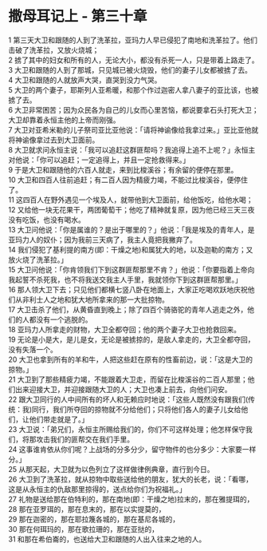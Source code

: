 # 撒母耳记上 - 第三十章
  
 1 第三天大卫和跟随的人到了洗革拉，亚玛力人早已侵犯了南地和洗革拉了。他们击破了洗革拉，又放火烧城；  
 2 掳了其中的妇女和所有的人，无论大小，都没有杀死一人，只是带着上路走了。  
 3 大卫和跟随的人到了那城，只见城已被火烧毁，他们的妻子儿女都被掳了去。  
 4 大卫和跟随的人就放声大哭，直哭到没力气哭。  
 5 大卫的两个妻子，耶斯列人亚希暖，和那个作过迦密人拿八妻子的亚比该，也被掳了去。  
 6 大卫非常困苦；因为众民各为自己的儿女而心里苦恼，都说要拿石头打死大卫；大卫却靠着永恒主他的上帝而刚强。  
 7 大卫对亚希米勒的儿子祭司亚比亚他说：「请将神谕像给我拿过来。」亚比亚他就将神谕像拿过去到大卫面前。  
 8 大卫就求问永恒主说：「我可以追赶这群匪帮吗？我追得上追不上呢？」永恒主对他说：「你可以追赶；一定追得上，并且一定抢救得来。」  
 9 于是大卫和跟随他的六百人就走，来到比梭溪谷；有余留的便停在那里。  
 10 大卫和四百人往前追赶；有二百人因为精疲力竭，不能过比梭溪谷，便停住了。  
 11 这四百人在野外遇见一个埃及人，就带他到大卫面前，给他饭吃，给他水喝；  
 12 又给他一块无花果干，两团葡萄干；他吃了精神就复原，因为他已经三天三夜没有吃饭，也没有喝水。  
 13 大卫问他说：「你是属谁的？是出于哪里的？」他说：「我是埃及的青年人，是亚玛力人的奴仆；因为我前三天病了，我主人竟把我撇弃了。  
 14 我们侵犯了基利提的南方(即：干燥之地)和属犹大的地，以及迦勒的南方；又放火烧了洗革拉。」  
 15 大卫问他说：「你肯领我们下到这群匪帮那里不肯？」他说：「你要指着上帝向我起誓不杀死我，也不将我送交我主人手里，我就领你下到这群匪帮那里。」  
 16 那人领大卫下去；只见他们都横七竖八卧在地面上，大家正吃喝欢跃地庆祝他们从非利士人之地和犹大地所拿来的那一大批掠物。  
 17 大卫击杀了他们，从黄昏直到晚上；除了四百个骑骆驼的青年人逃走之外，他们的人都没有一个逃脱的。  
 18 亚玛力人所拿走的财物，大卫全都夺回；他的两个妻子大卫也抢救回来。  
 19 无论是小是大，是儿是女，无论是被掳掠的，是敌人拿走的，大卫全都夺回，没有失落一个。  
 20 大卫也拿到所有的羊和牛，人把这些赶在原有的性畜前边，说：「这是大卫的掠物。」  
 21 大卫到了那些精疲力竭，不能跟着大卫走，而留在比梭溪谷的二百人那里；他们出来迎接大卫，并迎接跟随大卫的人；大卫也凑上前去，向他们问安。  
 22 跟大卫同行的人中间所有的坏人和无赖应时地说：「这些人既然没有跟我们(传统：我)同行，我们所夺回的掠物就不分给他们；只将他们各人的妻子儿女给他们，让他们带走就是了。」  
 23 大卫说：「弟兄们，永恒主所赐给我们的，你们不可这样处理；他怎样保守我们，将那攻击我们的匪帮交在我们手里。  
 24 这事谁肯依从你们呢？上战场的分多分少，留守物件的也分多少：大家要一样分。」  
 25 从那天起，大卫就为以色列立了这样做律例典章，直行到今日。  
 26 大卫到了洗革拉，就从掠物中取些送给他的朋友，犹大的长老，说：「看哪，这是从永恒主的仇敌那里掠得的，送点给你们为祝福礼。」  
 27 礼物是送给那在伯特利的，那在南地(即：干燥之地)拉末的，那在雅提珥的，  
 28 那在亚罗珥的，那在息末的，那在以实提莫的，  
 29 那在迦密的，那在耶拉篾各城的，那在基尼各城的，  
 30 那在何珥玛的，那在歌拉珊的，那在亚挞的，  
 31 和那在希伯崙的，也送给大卫和跟随的人出入往来之地的人。